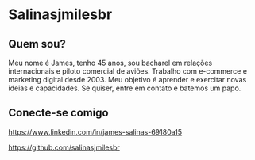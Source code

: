 # Salinasjmilesbr

## Quem sou?
Meu nome é James, tenho 45 anos, sou bacharel em relações internacionais e piloto comercial de aviões. Trabalho com e-commerce e marketing digital desde 2003. Meu objetivo é aprender e exercitar novas ideias e capacidades. Se quiser, entre em contato e batemos um papo.

## Conecte-se comigo
https://www.linkedin.com/in/james-salinas-69180a15

https://github.com/salinasjmilesbr